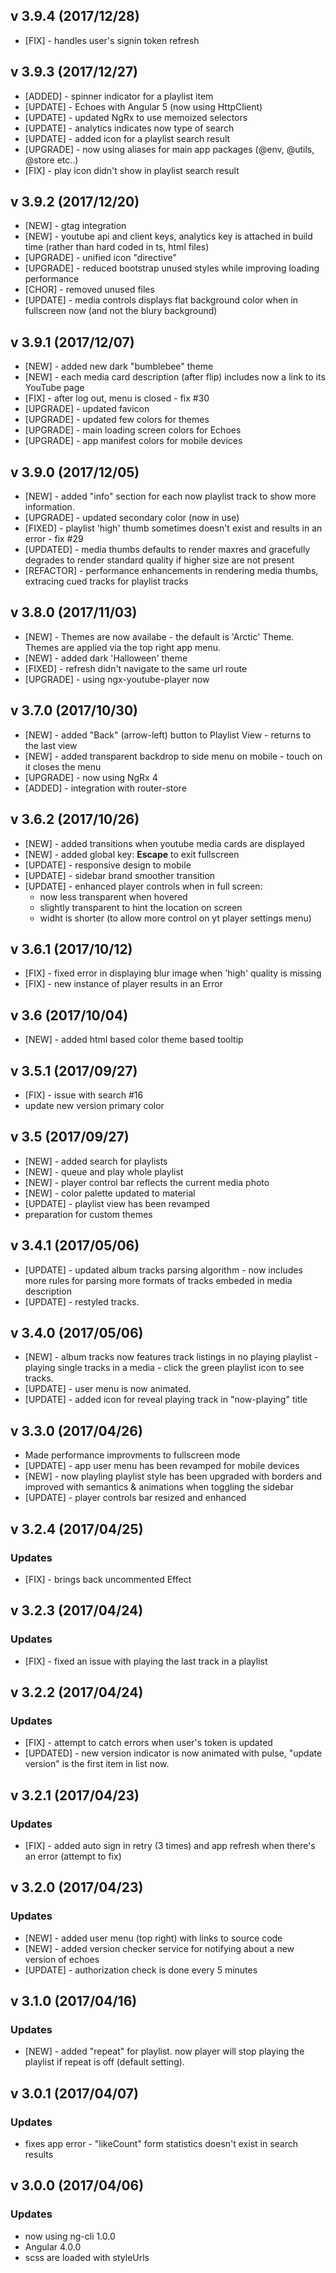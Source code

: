 ## v 3.9.4 (2017/12/28)
* [FIX] - handles user's signin token refresh

## v 3.9.3 (2017/12/27)
* [ADDED] - spinner indicator for a playlist item
* [UPDATE] - Echoes with Angular 5 (now using HttpClient) 
* [UPDATE] - updated NgRx to use memoized selectors 
* [UPDATE] - analytics indicates now type of search 
* [UPDATE] - added icon for a playlist search result 
* [UPGRADE] - now using aliases for main app packages (@env, @utils, @store etc..)
* [FIX] - play icon didn't show in playlist search result 

## v 3.9.2 (2017/12/20)
* [NEW] - gtag integration
* [NEW] - youtube api and client keys, analytics key is attached in build time (rather than hard coded in ts, html files) 
* [UPGRADE] - unified icon "directive"
* [UPGRADE] - reduced bootstrap unused styles while improving loading performance 
* [CHOR] - removed unused files 
* [UPDATE] - media controls displays flat background color when in fullscreen now (and not the blury background)

## v 3.9.1 (2017/12/07)
* [NEW] - added new dark "bumblebee" theme 
* [NEW] - each media card description (after flip) includes now a link to its YouTube page 
* [FIX] - after log out, menu is closed - fix #30 
* [UPGRADE] - updated favicon 
* [UPGRADE] - updated few colors for themes
* [UPGRADE] - main loading screen colors for Echoes
* [UPGRADE] - app manifest colors for mobile devices 

## v 3.9.0 (2017/12/05)
* [NEW] - added "info" section for each now playlist track to show more information. 
* [UPGRADE] - updated secondary color (now in use) 
* [FIXED] - playlist 'high' thumb sometimes doesn't exist and results in an error - fix #29 
* [UPDATED] - media thumbs defaults to render maxres and gracefully degrades to render standard quality if higher size are not present 
* [REFACTOR] - performance enhancements in rendering media thumbs, extracing cued tracks for playlist tracks 

## v 3.8.0 (2017/11/03)
* [NEW] - Themes are now availabe - the default is 'Arctic' Theme. Themes are applied via the top right app menu. 
* [NEW] - added dark 'Halloween' theme
* [FIXED] - refresh didn't navigate to the same url route
* [UPGRADE] - using ngx-youtube-player now  

## v 3.7.0 (2017/10/30)
* [NEW] - added "Back" (arrow-left) button to Playlist View - returns to the last view 
* [NEW] - added transparent backdrop to side menu on mobile - touch on it closes the menu 
* [UPGRADE] - now using NgRx 4 
* [ADDED] - integration with router-store

## v 3.6.2 (2017/10/26)
* [NEW] - added transitions when youtube media cards are displayed
* [NEW] - added global key: **Escape** to exit fullscreen
* [UPDATE] - responsive design to mobile
* [UPDATE] - sidebar brand smoother transition
* [UPDATE] - enhanced player controls when in full screen:
  * now less transparent when hovered
  * slightly transparent to hint the location on screen
  * widht is shorter (to allow more control on yt player settings menu)

## v 3.6.1 (2017/10/12)
* [FIX] - fixed error in displaying blur image when 'high' quality is missing
* [FIX] - new instance of player results in an Error

## v 3.6 (2017/10/04)
* [NEW] - added html based color theme based tooltip

## v 3.5.1 (2017/09/27) 
* [FIX] - issue with search #16 
* update new version primary color

## v 3.5 (2017/09/27) 
* [NEW] - added search for playlists
* [NEW] - queue and play whole playlist 
* [NEW] - player control bar reflects the current media photo 
* [NEW] - color palette updated to material 
* [UPDATE] - playlist view has been revamped
* preparation for custom themes

## v 3.4.1 (2017/05/06) 
* [UPDATE] - updated album tracks parsing algorithm - now includes more rules for parsing more formats of tracks embeded in media description  
* [UPDATE] - restyled tracks.  

## v 3.4.0 (2017/05/06) 
* [NEW] - album tracks now features track listings in no playing playlist - playing single tracks in a media - click the green playlist icon to see tracks.  
* [UPDATE] - user menu is now animated.   
* [UPDATE] - added icon for reveal playing track in "now-playing" title  

## v 3.3.0 (2017/04/26) 
* Made performance improvments to fullscreen mode
* [UPDATE] - app user menu has been revamped for mobile devices
* [NEW] - now playling playlist style has been upgraded with borders and improved with semantics & animations when toggling the sidebar 
* [UPDATE] - player controls bar resized and enhanced

## v 3.2.4 (2017/04/25) 
### Updates
* [FIX] - brings back uncommented Effect

## v 3.2.3 (2017/04/24) 
### Updates 
* [FIX] - fixed an issue with playing the last track in a playlist

## v 3.2.2 (2017/04/24) 
### Updates
* [FIX] - attempt to catch errors when user's token is updated
* [UPDATED] - new version indicator is now animated with pulse, "update version" is the first item in list now.

## v 3.2.1 (2017/04/23) 
### Updates
* [FIX] - added auto sign in retry (3 times) and app refresh when there's an error (attempt to fix)

## v 3.2.0 (2017/04/23) 
### Updates
* [NEW] - added user menu (top right) with links to source code
* [NEW] - added version checker service for notifying about a new version of echoes
* [UPDATE] - authorization check is done every 5 minutes

## v 3.1.0 (2017/04/16) 
### Updates
* [NEW] - added "repeat" for playlist. now player will stop playing the playlist if repeat is off (default setting).

## v 3.0.1 (2017/04/07) 
### Updates
* fixes app error - "likeCount" form statistics doesn't exist in search results

## v 3.0.0 (2017/04/06) 

### Updates
* now using ng-cli 1.0.0
* Angular 4.0.0
* scss are loaded with styleUrls